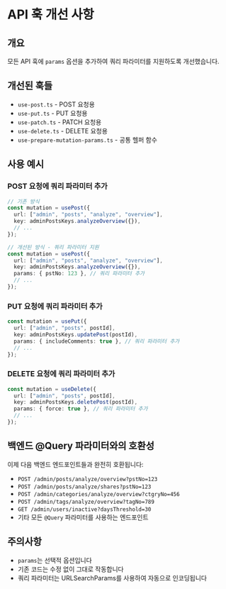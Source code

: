 # API 훅 개선 사항

## 개요

모든 API 훅에 `params` 옵션을 추가하여 쿼리 파라미터를 지원하도록 개선했습니다.

## 개선된 훅들

- `use-post.ts` - POST 요청용
- `use-put.ts` - PUT 요청용
- `use-patch.ts` - PATCH 요청용
- `use-delete.ts` - DELETE 요청용
- `use-prepare-mutation-params.ts` - 공통 헬퍼 함수

## 사용 예시

### POST 요청에 쿼리 파라미터 추가

```typescript
// 기존 방식
const mutation = usePost({
  url: ["admin", "posts", "analyze", "overview"],
  key: adminPostsKeys.analyzeOverview({}),
  // ...
});

// 개선된 방식 - 쿼리 파라미터 지원
const mutation = usePost({
  url: ["admin", "posts", "analyze", "overview"],
  key: adminPostsKeys.analyzeOverview({}),
  params: { pstNo: 123 }, // 쿼리 파라미터 추가
  // ...
});
```

### PUT 요청에 쿼리 파라미터 추가

```typescript
const mutation = usePut({
  url: ["admin", "posts", postId],
  key: adminPostsKeys.updatePost(postId),
  params: { includeComments: true }, // 쿼리 파라미터 추가
  // ...
});
```

### DELETE 요청에 쿼리 파라미터 추가

```typescript
const mutation = useDelete({
  url: ["admin", "posts", postId],
  key: adminPostsKeys.deletePost(postId),
  params: { force: true }, // 쿼리 파라미터 추가
  // ...
});
```

## 백엔드 @Query 파라미터와의 호환성

이제 다음 백엔드 엔드포인트들과 완전히 호환됩니다:

- `POST /admin/posts/analyze/overview?pstNo=123`
- `POST /admin/posts/analyze/shares?pstNo=123`
- `POST /admin/categories/analyze/overview?ctgryNo=456`
- `POST /admin/tags/analyze/overview?tagNo=789`
- `GET /admin/users/inactive?daysThreshold=30`
- 기타 모든 `@Query` 파라미터를 사용하는 엔드포인트

## 주의사항

- `params`는 선택적 옵션입니다
- 기존 코드는 수정 없이 그대로 작동합니다
- 쿼리 파라미터는 URLSearchParams를 사용하여 자동으로 인코딩됩니다
